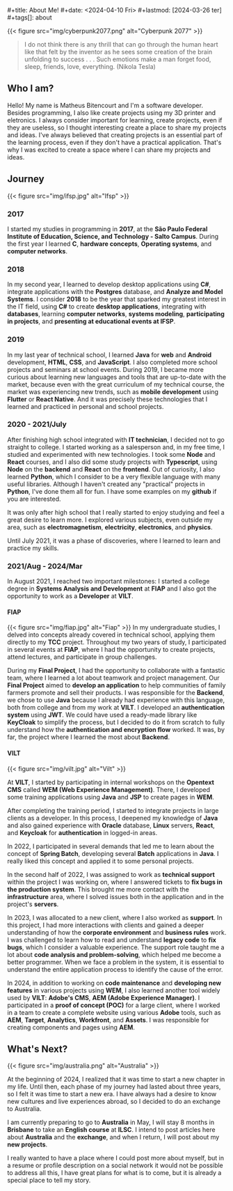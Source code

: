 #+title: About Me!
#+date: <2024-04-10 Fri>
#+lastmod: [2024-03-26 ter]
#+tags[]: about

{{< figure
    src="img/cyberpunk2077.png"
    alt="Cyberpunk 2077"
    >}}

> I do not think there is any thrill that can go through the human heart like that felt by the inventor as he sees some creation of the brain unfolding to success . . . Such emotions make a man forget food, sleep, friends, love, everything. (Nikola Tesla)



## **Who I am?**
Hello! My name is Matheus Bitencourt and I'm a software developer. Besides programming, I also like create projects using my 3D printer and eletronics.
I always consider important for learning, create projects, even if they are useless, so I thought interesting create a place to share my projects and ideas.
I've always believed that creating projects is an essential part of the learning process, even if they don't have a practical application. That's why I was excited to create a space where I can share my projects and ideas.

## **Journey**
{{< figure
    src="img/ifsp.jpg"
    alt="Ifsp"
    >}}
### **2017**
I started my studies in programming in **2017**, at the **São Paulo Federal Institute of Education, Science, and Technology - Salto Campus**. During the first year I learned **C**, **hardware concepts**, **Operating systems**, and **computer networks**. 

### **2018**
In my second year, I learned to develop desktop applications using **C#**, integrate applications with the **Postgres** database, and **Analyze and Model Systems**. I consider **2018** to be the year that sparked my greatest interest in the IT field, using **C#** to create **desktop applications**, integrating with **databases**, learning **computer networks**, **systems modeling**, **participating in projects**, and **presenting at educational events at IFSP**.

### **2019**

In my last year of technical school, I learned **Java** for **web** and **Android** development, **HTML**, **CSS**, and **JavaScript**. I also completed more school projects and seminars at school events. During 2019, I became more curious about learning new languages and tools that are up-to-date with the market, because even with the great curriculum of my technical course, the market was experiencing new trends, such as **mobile development** using **Flutter** or **React Native**. And it was precisely these technologies that I learned and practiced in personal and school projects.

### **2020 - 2021/July**

After finishing high school integrated with **IT technician**, I decided not to go straight to college. I started working as a salesperson and, in my free time, I studied and experimented with new technologies. I took some **Node** and **React** courses, and I also did some study projects with **Typescript**, using **Node** on the **backend** and **React** on the **frontend**. Out of curiosity, I also learned **Python**, which I consider to be a very flexible language with many useful libraries. Although I haven't created any "practical" projects in **Python**, I've done them all for fun. I have some examples on my **github** if you are interested.

It was only after high school that I really started to enjoy studying and feel a great desire to learn more. I explored various subjects, even outside my area, such as **electromagnetism**, **electricity**, **electronics**, and **physics**.

Until July 2021, it was a phase of discoveries, where I learned to learn and practice my skills.

### **2021/Aug - 2024/Mar**

In August 2021, I reached two important milestones: I started a college degree in **Systems Analysis and Development** at **FIAP** and I also got the opportunity to work as a **Developer** at **VILT**.

#### **FIAP**

{{< figure
    src="img/fiap.jpg"
    alt="Fiap"
    >}}
In my undergraduate studies, I delved into concepts already covered in technical school, applying them directly to my **TCC** project. Throughout my two years of study, I participated in several events at **FIAP**, where I had the opportunity to create projects, attend lectures, and participate in group challenges.

During my **Final Project**, I had the opportunity to collaborate with a fantastic team, where I learned a lot about teamwork and project management. Our **Final Project** aimed to **develop an application** to help communities of family farmers promote and sell their products. I was responsible for the **Backend**, we chose to use **Java** because I already had experience with this language, both from college and from my work at **VILT**. I developed an **authentication system** using **JWT**. We could have used a ready-made library like **KeyCloak** to simplify the process, but I decided to do it from scratch to fully understand how the **authentication and encryption flow** worked. It was, by far, the project where I learned the most about **Backend**.

#### **VILT**

{{< figure
    src="img/vilt.jpg"
    alt="Vilt"
    >}}

At **VILT**, I started by participating in internal workshops on the **Opentext CMS** called **WEM (Web Experience Management)**. There, I developed some training applications using **Java** and **JSP** to create pages in **WEM**.

After completing the training period, I started to integrate projects in large clients as a developer. In this process, I deepened my knowledge of **Java** and also gained experience with **Oracle** database, **Linux** servers, **React**, and **Keycloak** for **authentication** in logged-in areas.

In 2022, I participated in several demands that led me to learn about the concept of **Spring Batch**, developing several **Batch** applications in **Java**. I really liked this concept and applied it to some personal projects.

In the second half of 2022, I was assigned to work as **technical support** within the project I was working on, where I answered tickets to **fix bugs in the production system**. This brought me more contact with the **infrastructure** area, where I solved issues both in the application and in the project's **servers**.

In 2023, I was allocated to a new client, where I also worked as **support**. In this project, I had more interactions with clients and gained a deeper understanding of how the **corporate environment** and **business rules** work. I was challenged to learn how to read and understand **legacy code** to **fix bugs**, which I consider a valuable experience. The support role taught me a lot about **code analysis and problem-solving**, which helped me become a better programmer. When we face a problem in the system, it is essential to understand the entire application process to identify the cause of the error.

In 2024, in addition to working on **code maintenance** and **developing new features** in various projects using **WEM**, I also learned another tool widely used by **VILT**: **Adobe's CMS**, **AEM (Adobe Experience Manager)**. I participated in a **proof of concept (POC)** for a large client, where I worked in a team to create a complete website using various **Adobe** tools, such as **AEM**, **Target**, **Analytics**, **Workfront**, and **Assets**. I was responsible for creating components and pages using **AEM**.




## **What's Next?** 
{{< figure
    src="img/australia.png"
    alt="Australia"
    >}}

At the beginning of 2024, I realized that it was time to start a new chapter in my life. Until then, each phase of my journey had lasted about three years, so I felt it was time to start a new era. I have always had a desire to know new cultures and live experiences abroad, so I decided to do an exchange to Australia.

I am currently preparing to go to **Australia** in May, I will stay 8 months in **Brisbane** to take an **English course** at **ILSC**. I intend to post articles here about **Australia** and the **exchange**, and when I return, I will post about my **new projects**.

I really wanted to have a place where I could post more about myself, but in a resume or profile description on a social network it would not be possible to address all this, I have great plans for what is to come, but it is already a special place to tell my story.



